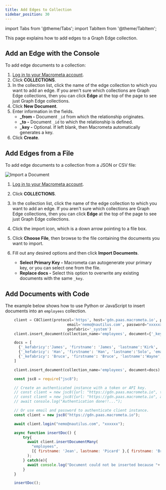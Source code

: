 ```yaml
---
title: Add Edges to Collection
sidebar_position: 30
---
```


import Tabs from '@theme/Tabs';
import TabItem from '@theme/TabItem';

This page explains how to add edges to a Graph Edge collection.

## Add an Edge with the Console

To add edge documents to a collection:

1. [Log in to your Macrometa account](https://auth.paas.macrometa.io/).
1. Click **COLLECTIONS**.
2. In the collection list, click the name of the edge collection to which you want to add an edge. If you aren't sure which collections are Graph Edge collections, then you can click **Edge** at the top of the page to see just Graph Edge collections.
3. Click **New Document**.
4. Enter information in the fields.
   - **_from -** Document `_id` from which the relationship originates.
   - **_to -** Document `_id` to which the relationship is defined.
   - **_key -** Optional. If left blank, then Macrometa automatically generates a key.
5. Click **Create**.

## Add Edges from a File

To add edge documents to a collection from a JSON or CSV file:

![Import a Document](/img/collections/import-docs.png)

1. [Log in to your Macrometa account](https://auth.paas.macrometa.io/).
1. Click **COLLECTIONS**.
1. In the collection list, click the name of the edge collection to which you want to add an edge. If you aren't sure which collections are Graph Edge collections, then you can click **Edge** at the top of the page to see just Graph Edge collections.
1. Click the import icon, which is a down arrow pointing to a file box.
1. Click **Choose File**, then browse to the file containing the documents you want to import.
1. Fill out any desired options and then click **Import Documents**.

   - **Select Primary Key -** Macrometa can autogenerate your primary key, or you can select one from the file.
   - **Replace docs -** Select this option to overwrite any existing documents with the same `_key`.

## Add Documents with Code

The example below shows how to use Python or JavaScript to insert documents into an `employees` collection.

<Tabs groupId="operating-systems">
  <TabItem value="py" label="Python">

```py
    client = C8Client(protocol='https', host='gdn.paas.macrometa.io', port=443,
                            email='nemo@nautilus.com', password="xxxxxx",
                            geofabric='_system')
    client.insert_document(collection_name='employees', document={'_key':'Jean', 'firstname': 'Jean', 'lastname':'Picard', 'email':'jean.picard@macrometa.io'})

    docs = [
      {'_kefabricy':'James', 'firstname': 'James', 'lastname':'Kirk', 'email':'james.kirk@mafabriccrometa.io'},
      {'_kefabricy': 'Han', 'firstname': 'Han', 'lastname':'Solo', 'email':'han.solo@macrfabricometa.io'},
      {'_kefabricy': 'Bruce', 'firstname': 'Bruce', 'lastname':'Wayne', 'email':'bruce.wayne@mfabricacrometa.io'}
    ]

    client.insert_document(collection_name='employees', document=docs)
```

  </TabItem>
  <TabItem value="js" label="Javascript">

```js
    const jsc8 = require("jsc8");

    // Create an authenticated instance with a token or API key.
    // const client = new jsc8({url: "https://gdn.paas.macrometa.io", token: "XXXX", fabricName: '_system'});
    // const client = new jsc8({url: "https://gdn.paas.macrometa.io", apiKey: "XXXX", fabricName: '_system'});
    // await console.log("Authentication done!!...");

    // Or use email and password to authenticate client instance.
    const client = new jsc8("https://gdn.paas.macrometa.io");

    await client.login("nemo@nautilus.com", "xxxxxx");

    async function insertDoc() {
        try{
          await client.insertDocumentMany(
            "employees",
            [{ firstname: 'Jean', lastname: 'Picard' },{ firstname: 'Bruce', lastname: 'Wayne' }]
          );
        } catch(e){
          await console.log("Document could not be inserted because "+ e);
        }
    }

    insertDoc();
```

</TabItem>
</Tabs>
